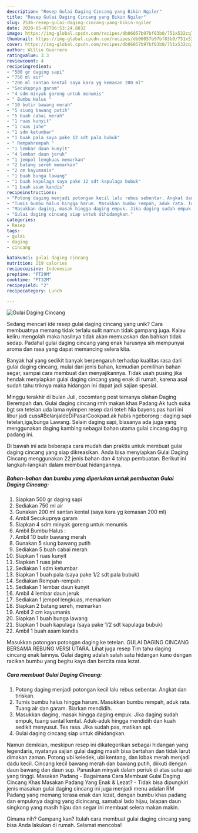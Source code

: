 ```yaml
---
description: "Resep Gulai Daging Cincang yang Bikin Ngiler"
title: "Resep Gulai Daging Cincang yang Bikin Ngiler"
slug: 2536-resep-gulai-daging-cincang-yang-bikin-ngiler
date: 2020-05-07T06:53:24.883Z
image: https://img-global.cpcdn.com/recipes/db06057b97bf83b0/751x532cq70/gulai-daging-cincang-foto-resep-utama.jpg
thumbnail: https://img-global.cpcdn.com/recipes/db06057b97bf83b0/751x532cq70/gulai-daging-cincang-foto-resep-utama.jpg
cover: https://img-global.cpcdn.com/recipes/db06057b97bf83b0/751x532cq70/gulai-daging-cincang-foto-resep-utama.jpg
author: Willie Guerrero
ratingvalue: 3.3
reviewcount: 4
recipeingredient:
- "500 gr daging sapi"
- "750 ml air"
- "200 ml santan kental saya kara yg kemasan 200 ml"
- "Secukupnya garam"
- "4 sdm minyak goreng untuk menumis"
- " Bumbu Halus "
- "10 butir bawang merah"
- "5 siung bawang putih"
- "5 buah cabai merah"
- "1 ruas kunyit"
- "1 ruas jahe"
- "1 sdm ketumbar"
- "1 buah pala saya pake 12 sdt pala bubuk"
- " Rempahrempah "
- "1 lembar daun kunyit"
- "4 lembar daun jeruk"
- "1 jempol lengkuas memarkan"
- "2 batang sereh memarkan"
- "2 cm kayumanis"
- "1 buah bunga lawang"
- "1 buah kapulaga saya pake 12 sdt kapulaga bubuk"
- "1 buah asam kandis"
recipeinstructions:
- "Potong daging menjadi potongan kecil lalu rebus sebentar. Angkat dan tiriskan."
- "Tumis bumbu halus hingga harum. Masukkan bumbu rempah, aduk rata. Tuang air dan garam. Biarkan mendidih."
- "Masukkan daging, masak hingga daging empuk. Jika daging sudah empuk, tuang santal kental. Aduk-aduk hingga mendidih dan kuah sedikit menyusut. Tes rasa. Jika sudah pas, matikan api."
- "Gulai daging cincang siap untuk dihidangkan."
categories:
- Resep
tags:
- gulai
- daging
- cincang

katakunci: gulai daging cincang 
nutrition: 219 calories
recipecuisine: Indonesian
preptime: "PT29M"
cooktime: "PT32M"
recipeyield: "2"
recipecategory: Lunch

---
```



![Gulai Daging Cincang](https://img-global.cpcdn.com/recipes/db06057b97bf83b0/751x532cq70/gulai-daging-cincang-foto-resep-utama.jpg)

Sedang mencari ide resep gulai daging cincang yang unik? Cara membuatnya memang tidak terlalu sulit namun tidak gampang juga. Kalau keliru mengolah maka hasilnya tidak akan memuaskan dan bahkan tidak sedap. Padahal gulai daging cincang yang enak harusnya sih mempunyai aroma dan rasa yang dapat memancing selera kita.

Banyak hal yang sedikit banyak berpengaruh terhadap kualitas rasa dari gulai daging cincang, mulai dari jenis bahan, kemudian pemilihan bahan segar, sampai cara membuat dan menyajikannya. Tidak usah pusing jika hendak menyiapkan gulai daging cincang yang enak di rumah, karena asal sudah tahu triknya maka hidangan ini dapat jadi sajian spesial.

Minggu terakhir di bulan Juli, cocomtang post temanya olahan Daging Berempah dan. Gulai daging cincang rmh makan khas Padang Ak tuch suka bgt sm tetelan.uda lama nyimpen resep dari teteh Nia bayens.pas hari ini libur jadi cuss#BelanjaIdeDiPasarCookpad.ak habis ngeborong : daging sapi tetelan,iga,bunga Lawang. Selain daging sapi, biasanya ada juga yang menggunakan daging kambing sebagai bahan utama gulai cincang daging padang ini.


Di bawah ini ada beberapa cara mudah dan praktis untuk membuat gulai daging cincang yang siap dikreasikan. Anda bisa menyiapkan Gulai Daging Cincang menggunakan 22 jenis bahan dan 4 tahap pembuatan. Berikut ini langkah-langkah dalam membuat hidangannya.

<!--inarticleads1-->

##### Bahan-bahan dan bumbu yang diperlukan untuk pembuatan Gulai Daging Cincang:

1. Siapkan 500 gr daging sapi
1. Sediakan 750 ml air
1. Gunakan 200 ml santan kental (saya kara yg kemasan 200 ml)
1. Ambil Secukupnya garam
1. Siapkan 4 sdm minyak goreng untuk menumis
1. Ambil  Bumbu Halus :
1. Ambil 10 butir bawang merah
1. Gunakan 5 siung bawang putih
1. Sediakan 5 buah cabai merah
1. Siapkan 1 ruas kunyit
1. Siapkan 1 ruas jahe
1. Sediakan 1 sdm ketumbar
1. Siapkan 1 buah pala (saya pake 1/2 sdt pala bubuk)
1. Sediakan  Rempah-rempah :
1. Sediakan 1 lembar daun kunyit
1. Ambil 4 lembar daun jeruk
1. Sediakan 1 jempol lengkuas, memarkan
1. Siapkan 2 batang sereh, memarkan
1. Ambil 2 cm kayumanis
1. Siapkan 1 buah bunga lawang
1. Siapkan 1 buah kapulaga (saya pake 1/2 sdt kapulaga bubuk)
1. Ambil 1 buah asam kandis


Masukkan potongan potongan daging ke tetelan. GULAI DAGING CINCANG BERSAMA REBUNG VERSI UTARA. Lihat juga resep Tim tahu daging cincang enak lainnya. Gulai daging adalah salah satu hidangan kuno dengan racikan bumbu yang begitu kaya dan bercita rasa lezat. 

<!--inarticleads2-->

##### Cara membuat Gulai Daging Cincang:

1. Potong daging menjadi potongan kecil lalu rebus sebentar. Angkat dan tiriskan.
1. Tumis bumbu halus hingga harum. Masukkan bumbu rempah, aduk rata. Tuang air dan garam. Biarkan mendidih.
1. Masukkan daging, masak hingga daging empuk. Jika daging sudah empuk, tuang santal kental. Aduk-aduk hingga mendidih dan kuah sedikit menyusut. Tes rasa. Jika sudah pas, matikan api.
1. Gulai daging cincang siap untuk dihidangkan.


Namun demikian, meskipun resep ini dikategorikan sebagai hidangan yang legendaris, nyatanya sajian gulai daging masih bisa bertahan dan tidak larut dimakan zaman. Potong ubi keledek, ubi kentang, dan lobak merah menjadi dadu kecil. Cincang kecil bawang merah dan bawang putih, diikuti dengan daun bawang dan daun sup. Panaskan minyak dalam periuk di atas suhu api yang tinggi. Masakan Padang - Bagaimana Cara Membuat Gulai Daging Cincang Khas Masakan Padang Yang Enak &amp; Lezat? - Tidak bisa dipungkiri jenis masakan gulai daging cincang ini juga menjadi menu adalan RM Padang yang memang terasa enak dan lezat, dengan bumbu khas padang dan empuknya daging yang dicincang, samabal lado hijau, lalapan daun singkong yang masih hijau dan segar ini membuat selera makan makin. 

Gimana nih? Gampang kan? Itulah cara membuat gulai daging cincang yang bisa Anda lakukan di rumah. Selamat mencoba!
